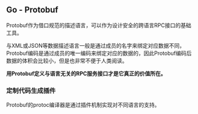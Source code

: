 Go - Protobuf
-------------

Protobuf作为借口规范的描述语言，可以作为设计安全的跨语言RPC接口的基础工具。

与XML或JSON等数据描述语言一般是通过成员的名字来绑定对应数据不同，Protobuf编码是通过成员的唯一编码来绑定对应的数据的，因此Protobuf编码后数据的体积会比较小，但是也非常不便于人类阅读。

__用Protobuf定义与语言无关的RPC服务接口才是它真正的价值所在。__


### 定制代码生成插件

Protobuf的protoc编译器是通过插件机制实现对不同语言的支持。